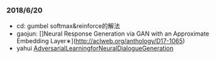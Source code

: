 ### 2018/6/20
- cd: gumbel softmax&reinforce的解法
- gaojun: []Neural Response Generation via GAN with an Approximate Embedding Layer∗](http://aclweb.org/anthology/D17-1065)
- yahui [AdversarialLearningforNeuralDialogueGeneration](https://nlp.stanford.edu/pubs/li2017adversarial.pdf)
